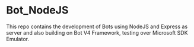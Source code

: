 # Bot_NodeJS

This repo contains the development of Bots using NodeJS and Express as server and also building on Bot V4 Framework, testing over Microsoft SDK Emulator.
